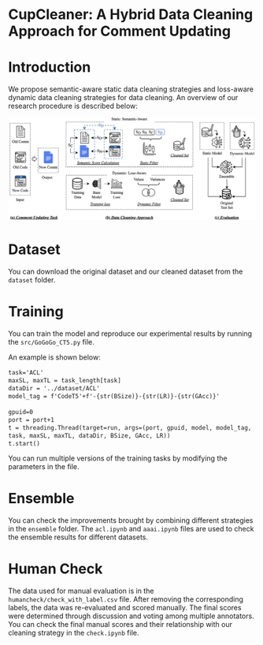 # CupCleaner: A Hybrid Data Cleaning Approach for Comment Updating

# Introduction

We propose semantic-aware static data cleaning strategies and loss-aware dynamic data cleaning strategies for data cleaning. 
An overview of our research procedure is described below:

![](./imgs/overview.jpg)


# Dataset
You can download the original dataset and our cleaned dataset from the `dataset` folder.

# Training
You can train the model and reproduce our experimental results by running the `src/GoGoGo_CT5.py` file.

An example is shown below:
```
task='ACL'
maxSL, maxTL = task_length[task]
dataDir = '../dataset/ACL'
model_tag = f'CodeT5'+f'-{str(BSize)}-{str(LR)}-{str(GAcc)}'

gpuid=0
port = port+1
t = threading.Thread(target=run, args=(port, gpuid, model, model_tag, task, maxSL, maxTL, dataDir, BSize, GAcc, LR))
t.start()
```

You can run multiple versions of the training tasks by modifying the parameters in the file.


# Ensemble
You can check the improvements brought by combining different strategies in the `ensemble` folder.
The `acl.ipynb` and `aaai.ipynb` files are used to check the ensemble results for different datasets.

# Human Check
The data used for manual evaluation is in the `humancheck/check_with_label.csv` file. After removing the corresponding labels, the data was re-evaluated and scored manually. The final scores were determined through discussion and voting among multiple annotators. You can check the final manual scores and their relationship with our cleaning strategy in the `check.ipynb` file.